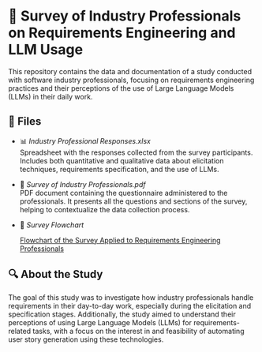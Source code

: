 # 📝 Survey of Industry Professionals on Requirements Engineering and LLM Usage

This repository contains the data and documentation of a study conducted with software industry professionals, focusing on requirements engineering practices and their perceptions of the use of Large Language Models (LLMs) in their daily work.

## 📁 Files

- 📊 *Industry Professional Responses.xlsx*  
  Spreadsheet with the responses collected from the survey participants. Includes both quantitative and qualitative data about elicitation techniques, requirements specification, and the use of LLMs.

- 📄 *Survey of Industry Professionals.pdf*  
  PDF document containing the questionnaire administered to the professionals. It presents all the questions and sections of the survey, helping to contextualize the data collection process.

- 🧭 *Survey Flowchart*
  
  [Flowchart of the Survey Applied to Requirements Engineering Professionals](https://github.com/user-attachments/assets/bce841e4-fb91-4892-adb2-3b706451bc9f)
  
## 🔍 About the Study

The goal of this study was to investigate how industry professionals handle requirements in their day-to-day work, especially during the elicitation and specification stages. Additionally, the study aimed to understand their perceptions of using Large Language Models (LLMs) for requirements-related tasks, with a focus on the interest in and feasibility of automating user story generation using these technologies.
